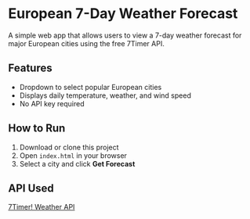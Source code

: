 # European 7-Day Weather Forecast

A simple web app that allows users to view a 7-day weather forecast for major European cities using the free 7Timer API.

## Features
- Dropdown to select popular European cities
- Displays daily temperature, weather, and wind speed
- No API key required

## How to Run
1. Download or clone this project
2. Open `index.html` in your browser
3. Select a city and click **Get Forecast**

## API Used
[7Timer! Weather API](https://www.7timer.info/)
